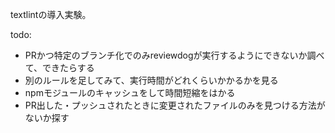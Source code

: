 textlintの導入実験。

todo:

* PRかつ特定のブランチ化でのみreviewdogが実行するようにできないか調べて、できたらする
* 別のルールを足してみて、実行時間がどれくらいかかるかを見る
* npmモジュールのキャッシュをして時間短縮をはかる
* PR出した・プッシュされたときに変更されたファイルのみを見つける方法がないか探す